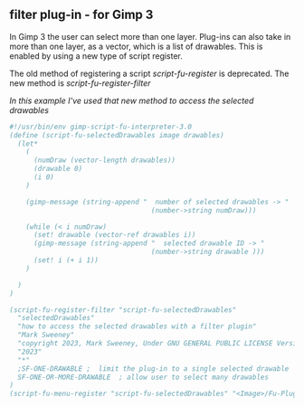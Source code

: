 ## filter plug-in - for Gimp 3

In Gimp 3 the user can select more than one layer.  Plug-ins can also take in
more than one layer, as a vector, which is a list of drawables.  This is enabled 
by using a new type of script register.

The old method of registering a script *script-fu-register* is deprecated.
The new method is *script-fu-register-filter*

*In this example I've used that new method to access the selected drawables*

```scheme
#!/usr/bin/env gimp-script-fu-interpreter-3.0
(define (script-fu-selectedDrawables image drawables) 
  (let*
    (
      (numDraw (vector-length drawables))
      (drawable 0)
      (i 0)
    )

    (gimp-message (string-append "  number of selected drawables -> "
                                   (number->string numDraw)))

    (while (< i numDraw)
      (set! drawable (vector-ref drawables i))
      (gimp-message (string-append "  selected drawable ID -> "
                                   (number->string drawable )))
      (set! i (+ i 1))
    )

  )
)

(script-fu-register-filter "script-fu-selectedDrawables"
  "selectedDrawables" 
  "how to access the selected drawables with a filter plugin" 
  "Mark Sweeney"
  "copyright 2023, Mark Sweeney, Under GNU GENERAL PUBLIC LICENSE Version 3"
  "2023"
  "*"
  ;SF-ONE-DRAWABLE ;  limit the plug-in to a single selected drawable
  SF-ONE-OR-MORE-DRAWABLE  ; allow user to select many drawables 
)
(script-fu-menu-register "script-fu-selectedDrawables" "<Image>/Fu-Plugin")
```